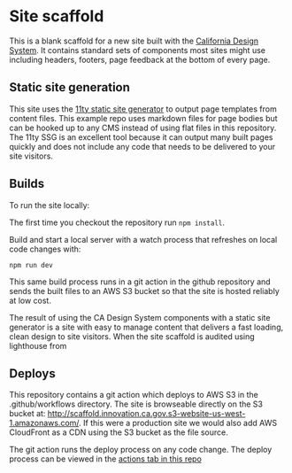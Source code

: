 # Site scaffold

This is a blank scaffold for a new site built with the <a href="https://designsystem.webstandards.ca.gov/">California Design System</a>. It contains standard sets of components most sites might use including headers, footers, page feedback at the bottom of every page.

## Static site generation

This site uses the <a href="https://www.11ty.dev/">11ty static site generator</a> to output page templates from content files. This example repo uses markdown files for page bodies but can be hooked up to any CMS instead of using flat files in this repository. The 11ty SSG is an excellent tool because it can output many built pages quickly and does not include any code that needs to be delivered to your site visitors. 

## Builds

To run the site locally:

The first time you checkout the repository run ```npm install```.

Build and start a local server with a watch process that refreshes on local code changes with:

```
npm run dev
```

This same build process runs in a git action in the github repository and sends the built files to an AWS S3 bucket so that the site is hosted reliably at low cost.

The result of using the CA Design System components with a static site generator is a site with easy to manage content that delivers a fast loading, clean design to site visitors. When the site scaffold is audited using lighthouse from 

## Deploys

This repository contains a git action which deploys to AWS S3 in the .github/workflows directory. The site is browseable directly on the S3 bucket at: <a href="http://scaffold.innovation.ca.gov.s3-website-us-west-1.amazonaws.com/">http://scaffold.innovation.ca.gov.s3-website-us-west-1.amazonaws.com/</a>. If this were a production site we would also add AWS CloudFront as a CDN using the S3 bucket as the file source.

The git action runs the deploy process on any code change. The deploy process can be viewed in the <a href="https://github.com/cagov/odi-scaffold/actions">actions tab in this repo</a>
